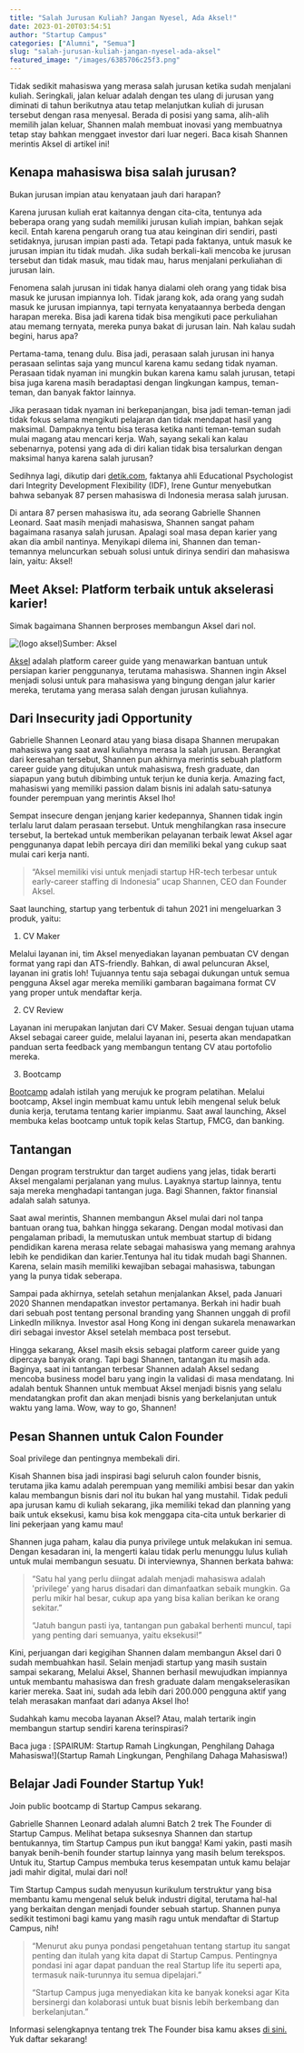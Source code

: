 ```yaml
---
title: "Salah Jurusan Kuliah? Jangan Nyesel, Ada Aksel!"
date: 2023-01-20T03:54:51
author: "Startup Campus"
categories: ["Alumni", "Semua"]
slug: "salah-jurusan-kuliah-jangan-nyesel-ada-aksel"
featured_image: "/images/6385706c25f3.png"
---
```


Tidak sedikit mahasiswa yang merasa salah jurusan ketika sudah menjalani kuliah. Seringkali, jalan keluar adalah dengan tes ulang di jurusan yang diminati di tahun berikutnya atau tetap melanjutkan kuliah di jurusan tersebut dengan rasa menyesal. Berada di posisi yang sama, alih-alih memilih jalan keluar, Shannen malah membuat inovasi yang membuatnya tetap stay bahkan menggaet investor dari luar negeri. Baca kisah Shannen merintis Aksel di artikel ini!

## Kenapa mahasiswa bisa salah jurusan? 

Bukan jurusan impian atau kenyataan jauh dari harapan?

Karena jurusan kuliah erat kaitannya dengan cita-cita, tentunya ada beberapa orang yang sudah memiliki jurusan kuliah impian, bahkan sejak kecil. Entah karena pengaruh orang tua atau keinginan diri sendiri, pasti setidaknya, jurusan impian pasti ada. Tetapi pada faktanya, untuk masuk ke jurusan impian itu tidak mudah. Jika sudah berkali-kali mencoba ke jurusan tersebut dan tidak masuk, mau tidak mau, harus menjalani perkuliahan di jurusan lain.

Fenomena salah jurusan ini tidak hanya dialami oleh orang yang tidak bisa masuk ke jurusan impiannya loh. Tidak jarang kok, ada orang yang sudah masuk ke jurusan impiannya, tapi ternyata kenyataannya berbeda dengan harapan mereka. Bisa jadi karena tidak bisa mengikuti pace perkuliahan atau memang ternyata, mereka punya bakat di jurusan lain. Nah kalau sudah begini, harus apa?

Pertama-tama, tenang dulu. Bisa jadi, perasaan salah jurusan ini hanya perasaan selintas saja yang muncul karena kamu sedang tidak nyaman. Perasaan tidak nyaman ini mungkin bukan karena kamu salah jurusan, tetapi bisa juga karena masih beradaptasi dengan lingkungan kampus, teman-teman, dan banyak faktor lainnya.

Jika perasaan tidak nyaman ini berkepanjangan, bisa jadi teman-teman jadi tidak fokus selama mengikuti pelajaran dan tidak mendapat hasil yang maksimal. Dampaknya tentu bisa terasa ketika nanti teman-teman sudah mulai magang atau mencari kerja. Wah, sayang sekali kan kalau sebenarnya, potensi yang ada di diri kalian tidak bisa tersalurkan dengan maksimal hanya karena salah jurusan?

Sedihnya lagi, dikutip dari [detik.com](https://www.detik.com/edu/detikpedia/d-5828770/87-persen-mahasiswa-ri-merasa-salah-jurusan-apa-sebabnya), faktanya ahli Educational Psychologist dari Integrity Development Flexibility (IDF), Irene Guntur menyebutkan bahwa sebanyak 87 persen mahasiswa di Indonesia merasa salah jurusan.

Di antara 87 persen mahasiswa itu, ada seorang Gabrielle Shannen Leonard. Saat masih menjadi mahasiswa, Shannen sangat paham bagaimana rasanya salah jurusan. Apalagi soal masa depan karier yang akan dia ambil nantinya. Menyikapi dilema ini, Shannen dan teman-temannya meluncurkan sebuah solusi untuk dirinya sendiri dan mahasiswa lain, yaitu: Aksel!

## Meet Aksel: Platform terbaik untuk akselerasi karier!

Simak bagaimana Shannen berproses membangun Aksel dari nol.

![(logo aksel)](/uploads/2023/01/image-1024x281.png)Sumber: Aksel

[Aksel](https://www.instagram.com/aksel.official/) adalah platform career guide yang menawarkan bantuan untuk persiapan karier penggunanya, terutama mahasiswa. Shannen ingin Aksel menjadi solusi untuk para mahasiswa yang bingung dengan jalur karier mereka, terutama yang merasa salah dengan jurusan kuliahnya.

## Dari Insecurity jadi Opportunity

Gabrielle Shannen Leonard atau yang biasa disapa Shannen merupakan mahasiswa yang saat awal kuliahnya merasa la salah jurusan. Berangkat dari keresahan tersebut, Shannen pun akhirnya merintis sebuah platform career guide yang ditujukan untuk mahasiswa, fresh graduate, dan siapapun yang butuh dibimbing untuk terjun ke dunia kerja. Amazing fact, mahasiswi yang memiliki passion dalam bisnis ini adalah satu-satunya founder perempuan yang merintis Aksel lho!

Sempat insecure dengan jenjang karier kedepannya, Shannen tidak ingin terlalu larut dalam perasaan tersebut. Untuk menghilangkan rasa insecure tersebut, Ia bertekad untuk memberikan pelayanan terbaik lewat Aksel agar penggunanya dapat lebih percaya diri dan memiliki bekal yang cukup saat mulai cari kerja nanti.

> “Aksel memiliki visi untuk menjadi startup HR-tech terbesar untuk early-career staffing di Indonesia” ucap Shannen, CEO dan Founder Aksel.

Saat launching, startup yang terbentuk di tahun 2021 ini mengeluarkan 3 produk, yaitu:

1. CV Maker

Melalui layanan ini, tim Aksel menyediakan layanan pembuatan CV dengan format yang rapi dan ATS-friendly. Bahkan, di awal peluncuran Aksel, layanan ini gratis loh! Tujuannya tentu saja sebagai dukungan untuk semua pengguna Aksel agar mereka memiliki gambaran bagaimana format CV yang proper untuk mendaftar kerja.

2. CV Review

Layanan ini merupakan lanjutan dari CV Maker. Sesuai dengan tujuan utama Aksel sebagai career guide, melalui layanan ini, peserta akan mendapatkan panduan serta feedback yang membangun tentang CV atau portofolio mereka.

3. Bootcamp

[Bootcamp](https://startupcampus.id/blog/bootcamp-adalah-solusi-tepat-untuk-belajar-it-yang-menyenangkan/) adalah istilah yang merujuk ke program pelatihan. Melalui bootcamp, Aksel ingin membuat kamu untuk lebih mengenal seluk beluk dunia kerja, terutama tentang karier impianmu. Saat awal launching, Aksel membuka kelas bootcamp untuk topik kelas Startup, FMCG, dan banking.

## Tantangan

Dengan program terstruktur dan target audiens yang jelas, tidak berarti Aksel mengalami perjalanan yang mulus. Layaknya startup lainnya, tentu saja mereka menghadapi tantangan juga. Bagi Shannen, faktor finansial adalah salah satunya.

Saat awal merintis, Shannen membangun Aksel mulai dari nol tanpa bantuan orang tua, bahkan hingga sekarang. Dengan modal motivasi dan pengalaman pribadi, la memutuskan untuk membuat startup di bidang pendidikan karena merasa relate sebagai mahasiswa yang memang arahnya lebih ke pendidikan dan karier.Tentunya hal itu tidak mudah bagi Shannen. Karena, selain masih memiliki kewajiban sebagai mahasiswa, tabungan yang la punya tidak seberapa.

Sampai pada akhirnya, setelah setahun menjalankan Aksel, pada Januari 2020 Shannen mendapatkan investor pertamanya. Berkah ini hadir buah dari sebuah post tentang personal branding yang Shannen unggah di profil LinkedIn miliknya. Investor asal Hong Kong ini dengan sukarela menawarkan diri sebagai investor Aksel setelah membaca post tersebut.

Hingga sekarang, Aksel masih eksis sebagai platform career guide yang dipercaya banyak orang. Tapi bagi Shannen, tantangan itu masih ada. Baginya, saat ini tantangan terbesar Shannen adalah Aksel sedang mencoba business model baru yang ingin Ia validasi di masa mendatang. Ini adalah bentuk Shannen untuk membuat Aksel menjadi bisnis yang selalu mendatangkan profit dan akan menjadi bisnis yang berkelanjutan untuk waktu yang lama. Wow, way to go, Shannen!

## Pesan Shannen untuk Calon Founder

Soal privilege dan pentingnya membekali diri.

Kisah Shannen bisa jadi inspirasi bagi seluruh calon founder bisnis, terutama jika kamu adalah perempuan yang memiliki ambisi besar dan yakin kalau membangun bisnis dari nol itu bukan hal yang mustahil. Tidak peduli apa jurusan kamu di kuliah sekarang, jika memiliki tekad dan planning yang baik untuk eksekusi, kamu bisa kok menggapa cita-cita untuk berkarier di lini pekerjaan yang kamu mau!

Shannen juga paham, kalau dia punya privilege untuk melakukan ini semua. Dengan kesadaran ini, Ia mengerti kalau tidak perlu menunggu lulus kuliah untuk mulai membangun sesuatu. Di interviewnya, Shannen berkata bahwa:

> “Satu hal yang perlu diingat adalah menjadi mahasiswa adalah 'privilege' yang harus disadari dan dimanfaatkan sebaik mungkin. Ga perlu mikir hal besar, cukup apa yang bisa kalian berikan ke orang sekitar.”
> 
> 
> 
> “Jatuh bangun pasti iya, tantangan pun gabakal berhenti muncul, tapi yang penting dari semuanya, yaitu eksekusi!”

Kini, perjuangan dari kegigihan Shannen dalam membangun Aksel dari 0 sudah membuahkan hasil. Selain menjadi startup yang masih sustain sampai sekarang, Melalui Aksel, Shannen berhasil mewujudkan impiannya untuk membantu mahasiswa dan fresh graduate dalam mengakselerasikan karier mereka. Saat ini, sudah ada lebih dari 200.000 pengguna aktif yang telah merasakan manfaat dari adanya Aksel lho!

Sudahkah kamu mecoba layanan Aksel? Atau, malah tertarik ingin membangun startup sendiri karena terinspirasi?

Baca juga : [SPAIRUM: Startup Ramah Lingkungan, Penghilang Dahaga Mahasiswa!](Startup Ramah Lingkungan, Penghilang Dahaga Mahasiswa!)

## Belajar Jadi Founder Startup Yuk!

Join public bootcamp di Startup Campus sekarang.

Gabrielle Shannen Leonard adalah alumni Batch 2 trek The Founder di Startup Campus. Melihat betapa suksesnya Shannen dan startup bentukannya, tim Startup Campus pun ikut bangga! Kami yakin, pasti masih banyak benih-benih founder startup lainnya yang masih belum terekspos. Untuk itu, Startup Campus membuka terus kesempatan untuk kamu belajar jadi mahir digital, mulai dari nol!

Tim Startup Campus sudah menyusun kurikulum terstruktur yang bisa membantu kamu mengenal seluk beluk industri digital, terutama hal-hal yang berkaitan dengan menjadi founder sebuah startup. Shannen punya sedikit testimoni bagi kamu yang masih ragu untuk mendaftar di Startup Campus, nih!

> “Menurut aku punya pondasi pengetahuan tentang startup itu sangat penting dan itulah yang kita dapat di Startup Campus. Pentingnya pondasi ini agar dapat panduan the real Startup life itu seperti apa, termasuk naik-turunnya itu semua dipelajari.”
> 
> 
> 
> “Startup Campus juga menyediakan kita ke banyak koneksi agar Kita bersinergi dan kolaborasi untuk buat bisnis lebih berkembang dan berkelanjutan.”

Informasi selengkapnya tentang trek The Founder bisa kamu akses [di sini.](https://startupcampus.id/track/the-founder) Yuk daftar sekarang!